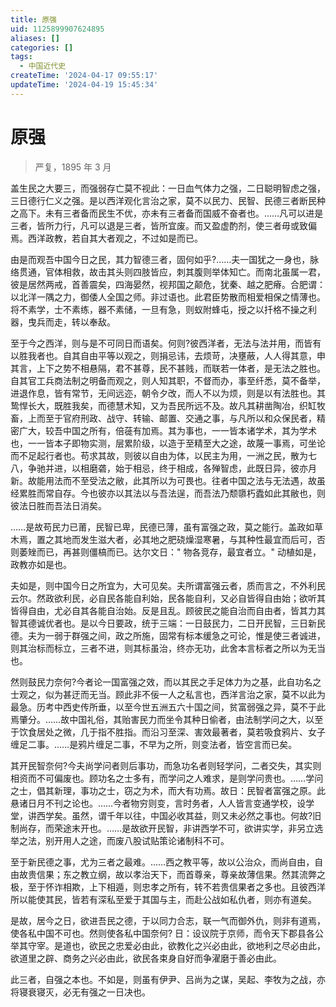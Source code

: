 ```yaml
---
title: 原强
uid: 1125899907624895
aliases: []
categories: []
tags:
  - 中国近代史
createTime: '2024-04-17 09:55:17'
updateTime: '2024-04-19 15:45:34'
---
```


# 原强

> 严复，1895 年 3 月

盖生民之大要三，而强弱存亡莫不视此：一日血气体力之强，二日聪明智虑之强，三日德行仁义之强。是以西洋观化言治之家，莫不以民力、民智、民德三者断民种之高下。未有三者备而民生不优，亦未有三者备而国威不奋者也。……凡可以进是三者，皆所力行，凡可以退是三者，皆所宜废。而又盈虚酌剂，使三者毋或致偏焉。西洋政教，若自其大者观之，不过如是而已。

由是而观吾中国今日之民，其力智德三者，固何如乎?……夫一国犹之一身也，脉络贯通，官体相救，故击其头则四肢皆应，刺其腹则举体知亡。而南北虽属一君，彼是居然两戒，首善震矣，四海晏然，视邦国之颠危，犹秦、越之肥瘠。合肥谓：以北洋一隅之力，御倭人全国之师。非过语也。此君臣势散而相爱相保之情薄也。将不素学，士不素练，器不素储，一旦有急，则蚁附蜂屯，授之以扦格不操之利器，曳兵而走，转以奉敌。

至于今之西洋，则与是不可同日而语矣。何则?彼西洋者，无法与法并用，而皆有以胜我者也。自其自由平等以观之，则捐忌讳，去烦苛，决壅蔽，人人得其意，申其言，上下之势不相悬隔，君不甚尊，民不甚贱，而联若一体者，是无法之胜也。自其官工兵商法制之明备而观之，则人知其职，不督而办，事至纤悉，莫不备举，进退作息，皆有常节，无间远迩，朝令夕改，而人不以为烦，则是以有法胜也。其鸷悍长大，既胜我矣，而德慧术知，又为吾民所远不及。故凡其耕凿陶冶，织缸牧畜，上而至于官府刑政、战守、转输、邮置、交通之事，与凡所以和众保民者，精密广大，较吾中国之所有，倍蓰有加焉。其为事也，一一皆本诸学术，其为学术也，一一皆本子即物实测，层累阶级，以造于至精至大之途，故蔑一事焉，可坐论而不足起行者也。苟求其故，则彼以自由为体，以民主为用，一洲之民，散为七八，争驰并进，以相磨砻，始于相忌，终于相成，各殚智虑，此既日异，彼亦月新。故能用法而不至受法之敝，此其所以为可畏也。往者中国之法与无法遇，故虽经累胜而常自存。今也彼亦以其法以与吾法逞，而吾法乃颓隳朽蠹如此其敝也，则彼法日胜而吾法日消矣。

……是故苟民力已莆，民智已卑，民德已薄，虽有富强之政，莫之能行。盖政如草木焉，置之其地而发生滋大者，必其地之肥硗燥湿寒暑，与其种性最宜而后可，否则萎矬而已，再甚则僵槁而已。达尔文日：" 物各竞存，最宜者立。" 动植如是，政教亦如是也。

夫如是，则中国今日之所宜为，大可见矣。夫所谓富强云者，质而言之，不外利民云尔。然政欲利民，必自民各能自利始，民各能自利，又必自皆得自由始；欲听其皆得自由，尤必自其各能自治始。反是且乱。顾彼民之能自治而自由者，皆其力其智其德诚优者也。是以今日要政，统于三端：一日鼓民力，二日开民智，三日新民德。夫为一弱于群强之间，政之所施，固常有标本缓急之可论，惟是使三者诚进，则其治标而标立，三者不进，则其标虽治，终亦无功，此舍本言标者之所以为无当也。

然则鼓民力奈何?今者论一国富强之效，而以其民之手足体力为之基，此自功名之士观之，似为甚迂而无当。顾此非不佞一人之私言也，西洋言治之家，莫不以此为最急。历考中西史传所垂，以至今世五洲五六十国之间，贫富弱强之异，莫不于此焉肇分。……故中国礼俗，其贻害民力而坐令其种日偷者，由法制学问之大，以至于饮食居处之微，几于指不胜指。而沿习至深、害效最著者，莫若吸食鸦片、女子缠足二事。……是鸦片缠足二事，不早为之所，则变法者，皆空言而已矣。

其开民智奈何?今夫尚学问者则后事功，而急功名者则轻学问，二者交失，其实则相资而不可偏废也。顾功名之士多有，而学问之人难求，是则学问贵也。……学问之士，倡其新理，事功之士，窃之为术，而大有功焉。故日：民智者富强之原。此悬诸日月不刊之论也。……今者物穷则变，言时务者，人人皆言变通学校，设学堂，讲西学矣。虽然，谓千年以往，中国必收其益，则又未必然之事也。何故?旧制尚存，而荣途末开也。……是故欲开民智，非讲西学不可，欲讲实学，非另立选举之法，别开用人之途，而废八股试贴策论诸制科不可。

至于新民德之事，尤为三者之最难。……西之教平等，故以公治众，而尚自由，自由故贵信果；东之教立纲，故以孝治天下，而首尊亲，尊亲故薄信果。然其流弊之极，至于怀诈相欺，上下相遁，则忠孝之所有，转不若贵信果者之多也。且彼西洋所以能使其民，皆若有深私至爱于其国与主，而赴公战如私仇者，则亦有道矣。

是故，居今之日，欲进吾民之德，于以同力合志，联一气而御外仇，则非有道焉，使各私中国不可也。然则使各私中国奈何? 日：设议院于京师，而令天下郡县各公举其守宰。是道也，欲民之忠爱必由此，欲教化之兴必由此，欲地利之尽必由此，欲道里之辟、商务之兴必由此，欲民各束身自好而争濯磨于善必由此。

此三者，自强之本也。不如是，则虽有伊尹、吕尚为之谋，吴起、李牧为之战，亦将寝衰寝灭，必无有强之一日决也。
